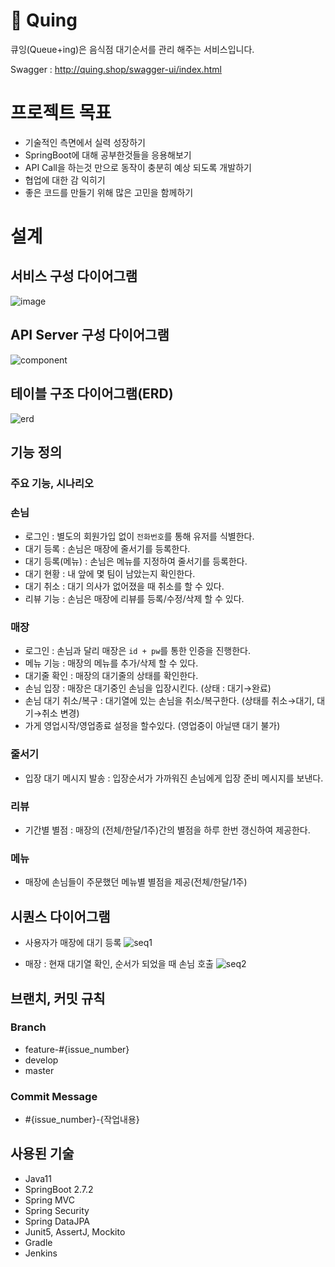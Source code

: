 # 🔁 Quing
큐잉(Queue+ing)은 음식점 대기순서를 관리 해주는 서비스입니다.

Swagger : http://quing.shop/swagger-ui/index.html

# 프로젝트 목표
- 기술적인 측면에서 실력 성장하기
- SpringBoot에 대해 공부한것들을 응용해보기
- API Call을 하는것 만으로 동작이 충분히 예상 되도록 개발하기
- 협업에 대한 감 익히기
- 좋은 코드를 만들기 위해 많은 고민을 함께하기

# 설계

## 서비스 구성 다이어그램
![image](https://user-images.githubusercontent.com/22807730/208409687-58cd84fd-21e3-4c55-9664-6b5a489c6a55.png)

## API Server 구성 다이어그램
![component](https://user-images.githubusercontent.com/22807730/191471325-862134f8-6d8f-4062-9b12-ecd541a6323a.png)

## 테이블 구조 다이어그램(ERD)
![erd](https://user-images.githubusercontent.com/22807730/191471281-661a34b7-bc23-4539-9451-44cc3e0b7c89.png)


## 기능 정의
### 주요 기능, 시나리오 

### 손님
- 로그인 : 별도의 회원가입 없이 `전화번호`를 통해 유저를 식별한다.
- 대기 등록 : 손님은 매장에 줄서기를 등록한다.
- 대기 등록(메뉴) : 손님은 메뉴를 지정하여 줄서기를 등록한다.
- 대기 현황 : 내 앞에 몇 팀이 남았는지 확인한다.
- 대기 취소 : 대기 의사가 없어졌을 때 취소를 할 수 있다.
- 리뷰 기능 : 손님은 매장에 리뷰를 등록/수정/삭제 할 수 있다.

### 매장
- 로그인 : 손님과 달리 매장은 `id + pw`를 통한 인증을 진행한다.
- 메뉴 기능 : 매장의 메뉴를 추가/삭제 할 수 있다.
- 대기줄 확인 : 매장의 대기줄의 상태를 확인한다.
- 손님 입장 : 매장은 대기중인 손님을 입장시킨다. (상태 : 대기→완료)
- 손님 대기 취소/복구 : 대기열에 있는 손님을 취소/복구한다. (상태를 취소→대기, 대기→취소 변경)
- 가게 영업시작/영업종료 설정을 할수있다. (영업중이 아닐땐 대기 불가)

### 줄서기
- 입장 대기 메시지 발송 : 입장순서가 가까워진 손님에게 입장 준비 메시지를 보낸다.

### 리뷰
- 기간별 별점 : 매장의 (전체/한달/1주)간의 별점을 하루 한번 갱신하여 제공한다.

### 메뉴
- 매장에 손님들이 주문했던 메뉴별 별점을 제공(전체/한달/1주)


## 시퀀스 다이어그램
- 사용자가 매장에 대기 등록
  ![seq1](https://user-images.githubusercontent.com/22807730/191471317-5faf3b71-b10f-45b2-af29-4ad70f2f55d3.png)

- 매장 : 현재 대기열 확인, 순서가 되었을 때 손님 호출
  ![seq2](https://user-images.githubusercontent.com/22807730/191471309-6f363902-9745-4011-9603-286556773cff.png)



## 브랜치, 커밋 규칙
### Branch
- feature-#{issue_number}
- develop
- master

### Commit Message
- #{issue_number}-{작업내용}

## 사용된 기술
- Java11
- SpringBoot 2.7.2
- Spring MVC
- Spring Security
- Spring DataJPA
- Junit5, AssertJ, Mockito
- Gradle
- Jenkins
